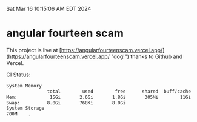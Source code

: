 Sat Mar 16 10:15:06 AM EDT 2024

# angular fourteen scam


This project is live at [https://angularfourteenscam.vercel.app/](https://angularfourteenscam.vercel.app/ "dog!") thanks to Github and Vercel.

CI Status: 

```bash
System Memory
               total        used        free      shared  buff/cache   available
Mem:            15Gi       2.6Gi       1.8Gi       305Mi        11Gi        12Gi
Swap:          8.0Gi       768Ki       8.0Gi
System Storage
700M	.
```
```bash
